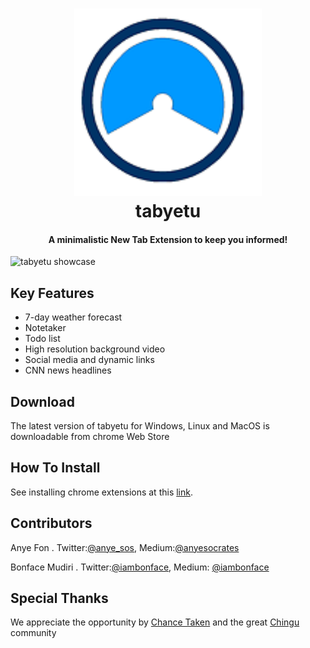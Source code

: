 <h1 align="center">
<img src = "128x128.png" alt = "tabyetu logo" width = "300" height = "300">
<br>
tabyetu
<br>
</h1>

<h4 align="center">A minimalistic New Tab Extension to keep you informed!</h4>


<img src = "project-img.gif" alt = "tabyetu showcase" width = "1200" height = "auto">

## Key Features
+ 7-day weather forecast
+ Notetaker
+ Todo list
+ High resolution background video
+ Social media and dynamic links
+ CNN news headlines

## Download
The latest version of tabyetu for Windows, Linux and MacOS is downloadable from chrome Web Store

## How To Install
See installing chrome extensions at this [link](https://support.google.com/chrome_webstore/answer/2664769?hl=en).

## Contributors

Anye Fon .  Twitter:[@anye_sos](https://twitter.com/anye_sos), Medium:[@anyesocrates](https://medium.com/@anyesocrates)

Bonface Mudiri . Twitter:[@iambonface](https://twitter.com/iambonface), Medium: [@iambonface](https://medium.com/@iambonface)


## Special Thanks
We appreciate the opportunity by [Chance Taken](https://medium.com/@tropicalchancer) and the great [Chingu ](https://chingu-cohorts.github.io/chingu-directory/) community
